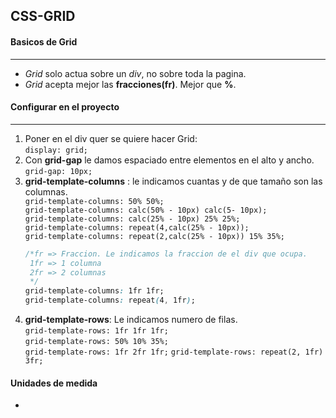 ## CSS-GRID

#### Basicos de Grid
---

- *Grid* solo actua sobre un *div*, no sobre toda la pagina.   
- *Grid* acepta mejor las **fracciones(fr)**. Mejor que **%**.

#### Configurar en el proyecto
---
 
 
1. Poner en el div quer se quiere hacer Grid:            
                `display: grid;`      
2. Con **grid-gap** le damos espaciado entre elementos en el alto y ancho.    
                `grid-gap: 10px;`
3. **grid-template-columns** : le indicamos cuantas y de que tamaño son las columnas.    
    `grid-template-columns: 50% 50%;`  
    `grid-template-columns: calc(50% - 10px) calc(5- 10px);`    
    `grid-template-columns: calc(25% - 10px) 25% 25%;`       
    `grid-template-columns: repeat(4,calc(25% - 10px));`         
    `grid-template-columns: repeat(2,calc(25% - 10px)) 15% 35%;`   
    ```css
    /*fr => Fraccion. Le indicamos la fraccion de el div que ocupa.
     1fr => 1 columna
     2fr => 2 columnas
     */
    grid-template-columns: 1fr 1fr;
    grid-template-columns: repeat(4, 1fr);           
    ```
4. **grid-template-rows**: Le indicamos numero de filas.         
    `grid-template-rows: 1fr 1fr 1fr;`         
    `grid-template-rows: 50% 10% 35%;`     
    `grid-template-rows: 1fr 2fr 1fr;` 
    `grid-template-rows: repeat(2, 1fr) 3fr;`    



#### Unidades de medida

-
